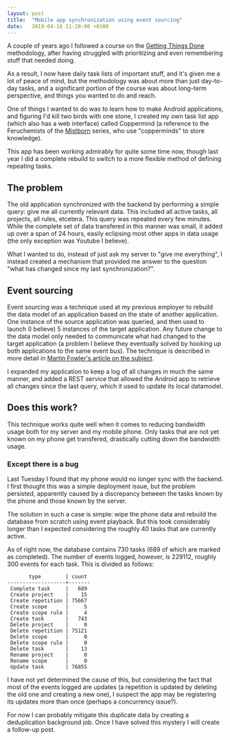 ```yaml
---
layout: post
title:  "Mobile app synchronization using event sourcing"
date:   2019-04-16 11:28:00 +0100
---
```

A couple of years ago I followed a course on the [Getting Things Done](https://en.wikipedia.org/wiki/Getting_Things_Done)
 methodology, after having struggled with prioritizing and even remembering stuff that needed doing.
 
As a result, I now have daily task lists of important stuff, and it's given me a lot of peace of mind, but the
methodology was about more than just day-to-day tasks, and a significant portion of the course was about long-term
perspective, and things you wanted to do and reach.

One of things I wanted to do was to learn how to make Android applications, and figuring I'd kill two birds
with one stone, I created my own task list app (which also has a web interface) called Coppermind (a reference
to the Feruchemists of the [Mistborn](https://en.wikipedia.org/wiki/Mistborn) series, who use "copperminds" to store knowledge).

This app has been working admirably for quite some time now, though last year I did a complete rebuild
to switch to a more flexible method of defining repeating tasks.

<!--more-->

## The problem

The old application synchronized with the backend by performing a simple query: give me all currently
relevant data. This included all active tasks, all projects, all rules, etcetera. This query was repeated
every few minutes. While the complete set of data transfered in this manner was small, it added up over a
span of 24 hours, easily eclipsing most other apps in data usage (the only exception was Youtube I believe).

What I wanted to do, instead of just ask my server to "give me everything", I instead created a mechanism
that provided me answer to the question "what has changed since my last synchronization?".

## Event sourcing

Event sourcing was a technique used at my previous employer to rebuild the data model of an application based on the state
of another application. One instance of the source application was queried, and then used to launch (I believe) 5 instances
of the target application. Any future change to the data model only needed to communicate what had changed to the target application
 (a problem I believe they eventually solved by hooking up both applications to the same event bus). The technique is described in more detail in [Martin Fowler's article on the subject](https://www.martinfowler.com/eaaDev/EventSourcing.html).
 
I expanded my application to keep a log of all changes in much the same manner, and added a REST service
that allowed the Android app to retrieve all changes since the last query, which it used to update its
local datamodel.

## Does this work?

This technique works quite well when it comes to reducing bandwidth usage both for my server and my mobile phone. Only tasks
that are not yet known on my phone get transfered, drastically cutting down the bandwidth usage.

### Except there is a bug

Last Tuesday I found that my phone would no longer sync with the backend. I first thought this was a simple deployment issue,
but the problem persisted, apparently caused by a discrepancy between the tasks known by the phone and those known by the server.

The solution in such a case is simple: wipe the phone data and rebuild the database from scratch using event playback. But this
took considerably longer than I expected considering the roughly 40 tasks that are currently active.

As of right now, the database contains 730 tasks (689 of which are marked as completed). The number of events logged, however,
is 229112, roughly 300 events for each task. This is divided as follows:

```
       type        | count 
-------------------+-------
 Complete task     |   689
 Create project    |    15
 Create repetition | 75667
 Create scope      |     5
 Create scope rule |     4
 Create task       |   743
 Delete project    |     0
 Delete repetition | 75121
 Delete scope      |     0
 Delete scope rule |     0
 Delete task       |    13
 Rename project    |     0
 Rename scope      |     0
 Update task       | 76855

```

I have not yet determined the cause of this, but considering the fact that most of the events logged
 are updates (a repetition is updated by deleting the old one and creating a new one), I suspect the
 app may be registering its updates more than once (perhaps a concurrency issue?).
 
For now I can probably mitigate this duplicate data by creating a deduplication background job. Once
 I have solved this mystery I will create a follow-up post.
